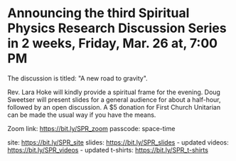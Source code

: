 # Announcing the third Spiritual Physics Research Discussion Series in 2 weeks, Friday, Mar. 26 at, 7:00 PM

The discussion is titled: "A new road to gravity".

Rev. Lara Hoke will kindly provide a spiritual frame for the evening. Doug
Sweetser will present slides for a general audience for about a half-hour,
followed by an open discussion. A $5 donation for First Church Unitarian can be
made the usual way if you have the means.

Zoom link: https://bit.ly/SPR_zoom
passcode: space-time

site: https://bit.ly/SPR_site
slides: https://bit.ly/SPR_slides - updated
videos: https://bit.ly/SPR_videos - updated
t-shirts: https://bit.ly/SPR_t-shirts

